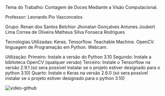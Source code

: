 Tema do Trabalho:
Contagem de Doces Mediante a Visão Computacional.

Professor:
Leonardo Pio Vasconcelos​

Grupo:
Renan dos Santos Belchior​
Jhonatan Gonçalves Antunes​
Joubert Lima Correa de Oliveira​
Matheus Silva Fonseca Rodrigues​

Tecnologias Utilizadas:
Keras.
Tensorflow.
Teachable Machine.
OpenCV.
linguagem de Programação em Python.
Webcam.

Utilização:
Primeiro: Instale a versão do Python 3.10
Segundo: Instale a biblioteca OpenCV (qualquer versão)
Terceiro: Instale o Tensorflow na versão 2.9.1 (só sera possível instalar se o projeto estiver designado para o python 3.10)
Quarto: Instale o Keras na versão 2.6.0 (só sera possível instalar se o projeto estiver designado para o python 3.10)

![video-github](https://github.com/RenanBelchior/Trabalho-Aplic.-de-Cloud-IoT-e-Industria-4.0-em-Python-/assets/102825017/c5ebce11-6728-4bb1-9dc5-19cb3f30f8fe)
